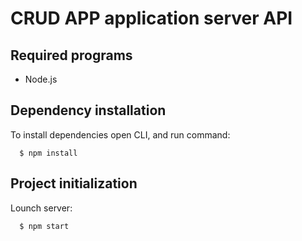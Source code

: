 # CRUD APP application server API

## Required programs
* Node.js

## Dependency installation
To install dependencies open CLI, and run command:
```
  $ npm install
```

## Project initialization
Lounch server:
```
  $ npm start
```
